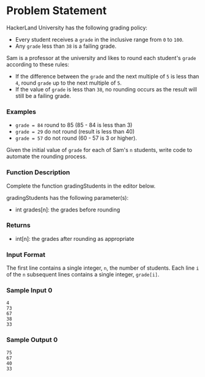 # Problem Statement
HackerLand University has the following grading policy:

* Every student receives a `grade` in the inclusive range from `0` to `100`.
* Any `grade` less than `38` is a failing grade.

Sam is a professor at the university and likes to round each student's `grade` according to these rules:

* If the difference between the `grade` and the next multiple of `5` is less than `4`, round `grade` up to the next multiple of `5`.
* If the value of `grade` is less than `38`, no rounding occurs as the result will still be a failing grade.

### Examples

* `grade = 84` round to 85 (85 - 84 is less than 3)
* `grade = 29` do not round (result is less than 40)
* `grade = 57` do not round (60 - 57 is 3 or higher).

Given the initial value of `grade` for each of Sam's `n` students, write code to automate the rounding process.

### Function Description

Complete the function gradingStudents in the editor below.

gradingStudents has the following parameter(s):

* int grades[n]: the grades before rounding
### Returns

* int[n]: the grades after rounding as appropriate
### Input Format

The first line contains a single integer, `n`, the number of students.
Each line `i` of the `n` subsequent lines contains a single integer, `grade[i]`.

### Sample Input 0
```
4
73
67
38
33
```
### Sample Output 0
```
75
67
40
33
```